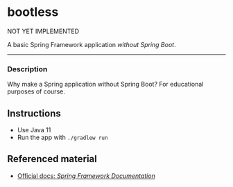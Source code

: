 # bootless

NOT YET IMPLEMENTED

A basic Spring Framework application *without Spring Boot*.

---

### Description

Why make a Spring application without Spring Boot? For educational purposes of course.

## Instructions

* Use Java 11
* Run the app with `./gradlew run`

## Referenced material

* [Official docs: *Spring Framework Documentation*](https://docs.spring.io/spring-framework/docs/current/reference/html/)
